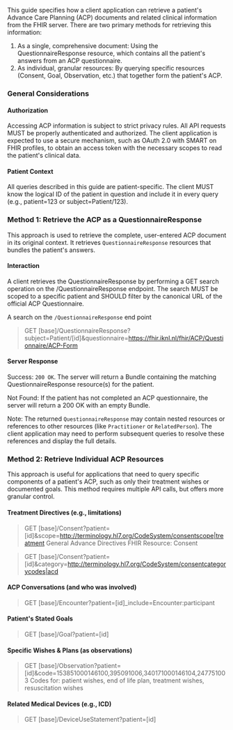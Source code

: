 This guide specifies how a client application can retrieve a patient's Advance Care Planning (ACP) documents and related clinical information from the FHIR server. There are two primary methods for retrieving this information:

1. As a single, comprehensive document: Using the QuestionnaireResponse resource, which contains all the patient's answers from an ACP questionnaire.
2. As individual, granular resources: By querying specific resources (Consent, Goal, Observation, etc.) that together form the patient's ACP.

### General Considerations
#### Authorization
Accessing ACP information is subject to strict privacy rules. All API requests MUST be properly authenticated and authorized. The client application is expected to use a secure mechanism, such as OAuth 2.0 with SMART on FHIR profiles, to obtain an access token with the necessary scopes to read the patient's clinical data.

#### Patient Context
All queries described in this guide are patient-specific. The client MUST know the logical ID of the patient in question and include it in every query (e.g., patient=123 or subject=Patient/123). 


### Method 1: Retrieve the ACP as a QuestionnaireResponse
This approach is used to retrieve the complete, user-entered ACP document in its original context. It retrieves `QuestionnaireResponse` resources that bundles the patient's answers.

#### Interaction
A client retrieves the QuestionnaireResponse by performing a GET search operation on the /QuestionnaireResponse endpoint. The search MUST be scoped to a specific patient and SHOULD filter by the canonical URL of the official ACP Questionnaire.

A search on the `/QuestionnaireResponse` end point

> GET [base]/QuestionnaireResponse?subject=Patient/[id]&questionnaire=https://fhir.iknl.nl/fhir/ACP/Questionnaire/ACP-Form

#### Server Response
Success: `200 OK`. The server will return a Bundle containing the matching QuestionnaireResponse resource(s) for the patient.

Not Found: If the patient has not completed an ACP questionnaire, the server will return a 200 OK with an empty Bundle.

Note: The returned `QuestionnaireResponse` may contain nested resources or references to other resources (like `Practitioner` or `RelatedPerson`). The client application may need to perform subsequent queries to resolve these references and display the full details.

### Method 2: Retrieve Individual ACP Resources

This approach is useful for applications that need to query specific components of a patient's ACP, such as only their treatment wishes or documented goals. This method requires multiple API calls, but offers more granular control.

#### Treatment Directives (e.g., limitations)

> GET [base]/Consent?patient=[id]&scope=http://terminology.hl7.org/CodeSystem/consentscope|treatment
General Advance Directives
FHIR Resource:
Consent

> GET [base]/Consent?patient=[id]&category=http://terminology.hl7.org/CodeSystem/consentcategorycodes|acd

#### ACP Conversations (and who was involved)


> GET [base]/Encounter?patient=[id]_include=Encounter:participant


#### Patient's Stated Goals

> GET [base]/Goal?patient=[id]

#### Specific Wishes & Plans (as observations)

> GET [base]/Observation?patient=[id]&code=153851000146100,395091006,340171000146104,247751003
Codes for: patient wishes, end of life plan, treatment wishes, resuscitation wishes

#### Related Medical Devices (e.g., ICD)

> GET [base]/DeviceUseStatement?patient=[id]